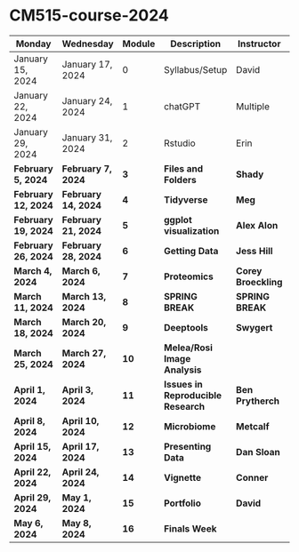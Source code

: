 # CM515-course-2024

| Monday               | Wednesday            | Module | Description                     | Instructor         | Week |
|----------------------|----------------------|--------|---------------------------------|--------------------|------|
| January 15, 2024     | January 17, 2024     | 0      | Syllabus/Setup                  | David              | 1    |
| January 22, 2024     | January 24, 2024     | 1      | chatGPT                         | Multiple           | 2    |
| January 29, 2024     | January 31, 2024     | 2      | Rstudio                         | Erin               | 3    |
| **February 5, 2024** | **February 7, 2024** | **3**      | **Files and Folders**           | **Shady**          | **4**    |
| **February 12, 2024**| **February 14, 2024**| **4**      | **Tidyverse**                   | **Meg**            | **5**    |
| **February 19, 2024**| **February 21, 2024**| **5**      | **ggplot visualization**        | **Alex Alon**      | **6**    |
| **February 26, 2024**| **February 28, 2024**| **6**      | **Getting Data**                | **Jess Hill**      | **7**    |
| **March 4, 2024**    | **March 6, 2024**    | **7**      | **Proteomics**                  | **Corey Broeckling**| **8**    |
| **March 11, 2024**   | **March 13, 2024**   | **8**      | **SPRING BREAK**                | **SPRING BREAK**   | **9**    |
| **March 18, 2024**   | **March 20, 2024**   | **9**      | **Deeptools**                   | **Swygert**        | **10**   |
| **March 25, 2024**   | **March 27, 2024**   | **10**     | **Melea/Rosi Image Analysis**   |                    | **11**   |
| **April 1, 2024**    | **April 3, 2024**    | **11**     | **Issues in Reproducible Research** | **Ben Prytherch**| **12**   |
| **April 8, 2024**    | **April 10, 2024**   | **12**     | **Microbiome**                  | **Metcalf**        | **13**   |
| **April 15, 2024**   | **April 17, 2024**   | **13**     | **Presenting Data**             | **Dan Sloan**      | **14**   |
| **April 22, 2024**   | **April 24, 2024**   | **14**     | **Vignette**                    | **Conner**         | **15**   |
| **April 29, 2024**   | **May 1, 2024**      | **15**     | **Portfolio**                   | **David**          | **16**   |
| **May 6, 2024**      | **May 8, 2024**      | **16**     | **Finals Week**                 |                    | **17**   |

